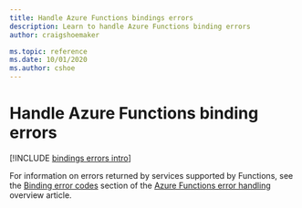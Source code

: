 ```yaml
---
title: Handle Azure Functions bindings errors
description: Learn to handle Azure Functions binding errors 
author: craigshoemaker

ms.topic: reference
ms.date: 10/01/2020
ms.author: cshoe
---
```


# Handle Azure Functions binding errors

[!INCLUDE [bindings errors intro](../../includes/functions-bindings-errors-retries.md)]

For information on errors returned by services supported by Functions, see the [Binding error codes](functions-bindings-error-pages.md#binding-error-codes) section of the [Azure Functions error handling](functions-bindings-error-pages.md) overview article.  
